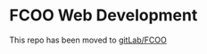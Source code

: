 # FCOO Web Development

This repo has been moved to [gitLab/FCOO](https://gitlab.com/FCOO/web-applications/fcoo-web-development)
